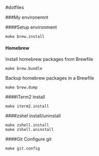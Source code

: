 #dotfiles

###My environemnt

####Setup environment
```
make brew.install
```

#### Homebrew

Install homebrew packages from Brewfile
```
make brew.bundle
```

Backup homebrew packages in a Brewfile
```
make brew.dump
```



####iTerm2 install
```
make iterm2.install
```

####zshel install/uninstall
```
make zshell.install
make zshell.uninstall
```

####Git
Configure git
```
make git.config
```
